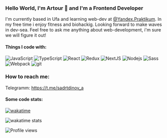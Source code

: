 ### Hello World, I'm Artour 👋 and I'm a Frontend Developer
I'm currently based in Ufa and learning web-dev at [@Yandex.Praktikum](https://praktikum.yandex.ru/web/).
In my free time i enjoy fitness and biohackig. Looking forward to make waves in dev-sea.
Feel free to ask me anything about web-development, i'm sure we will figure it out!
#### Things I code with:

<p>
<img alt="JavaScript" src="https://img.shields.io/badge/-JavaScript-f0db4f?style=flat-square&logo=javascript&logoColor=white" />
<img alt="TypeScript" src="https://img.shields.io/badge/-TypeScript-f0db4f?style=flat-square&logo=typescript&logoColor=white" />
<img alt="React" src="https://img.shields.io/badge/-React-61dafb?style=flat-square&logo=react&logoColor=white" />
<img alt="Redux" src="https://img.shields.io/badge/Redux-593D88?style=for-the-badge&logo=redux&logoColor=white" />
<img alt="NextJS" src="https://img.shields.io/badge/-NextJS-42b983?style=flat-square&logo=nextjs&logoColor=white" />
<img alt="Nodejs" src="https://img.shields.io/badge/-NodeJS-026e00?style=flat-square&logo=node&logoColor=white" />
<img alt="Sass" src="https://img.shields.io/badge/-Sass-bf4080?style=flat-square&logo=sass&logoColor=white" />
<img alt="Webpack" src="https://img.shields.io/badge/-Webpack-8DD6F9?style=flat-square&logo=webpack&logoColor=white" />
<img alt="git" src="https://img.shields.io/badge/-Git-f14e32?style=flat-square&logo=git&logoColor=white" />
</p>

### How to reach me:

Telegramm: https://t.me/sadrtdinov_a

#### Some code stats:

[![wakatime](https://wakatime.com/badge/user/3b4ec4f7-eab5-4db3-b53c-a23a0b0bc26f.svg)](https://wakatime.com/@3b4ec4f7-eab5-4db3-b53c-a23a0b0bc26f)

![wakatime stats](https://github-readme-stats.vercel.app/api/wakatime?username=asadrtdinov&layout=compact)

![Profile views](https://gpvc.arturio.dev/asadrtdinov)  
